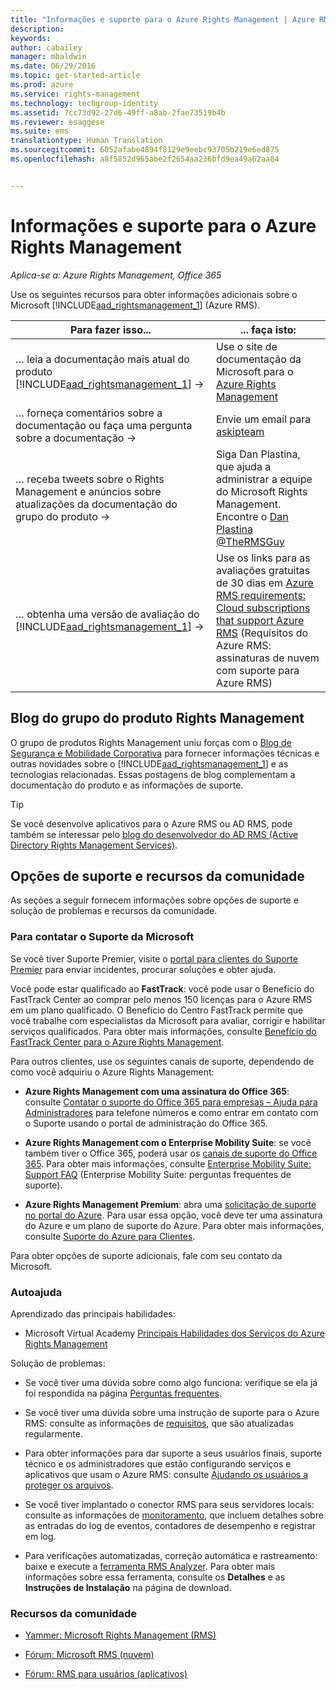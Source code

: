 ```yaml
---
title: "Informações e suporte para o Azure Rights Management | Azure RMS"
description: 
keywords: 
author: cabailey
manager: mbaldwin
ms.date: 06/29/2016
ms.topic: get-started-article
ms.prod: azure
ms.service: rights-management
ms.technology: techgroup-identity
ms.assetid: 7cc73d92-27d6-49ff-a8ab-2fae73519b4b
ms.reviewer: esaggese
ms.suite: ems
translationtype: Human Translation
ms.sourcegitcommit: 6052afabe4894f8129e9eebc93705b219e6ed875
ms.openlocfilehash: a8f5852d965abe2f2654aa236bfd9ea49a62aa84


---
```


# Informações e suporte para o Azure Rights Management

*Aplica-se a: Azure Rights Management, Office 365*

Use os seguintes recursos para obter informações adicionais sobre o Microsoft [!INCLUDE[aad_rightsmanagement_1](../includes/aad_rightsmanagement_1_md.md)] (Azure RMS).

|Para fazer isso...|... faça isto:|
|----------------|---------------|
|… leia a documentação mais atual do produto [!INCLUDE[aad_rightsmanagement_1](../includes/aad_rightsmanagement_1_md.md)] →|Use o site de documentação da Microsoft para o [Azure Rights Management](../understand-explore/azure-rights-management.md)|
|… forneça comentários sobre a documentação ou faça uma pergunta sobre a documentação →|Envie um email para [askipteam](mailto:%20askipteam@microsoft.com?subject=Documentation%20feedback)|
|… receba tweets sobre o Rights Management e anúncios sobre atualizações da documentação do grupo do produto →|Siga Dan Plastina, que ajuda a administrar a equipe do Microsoft Rights Management. Encontre o [Dan Plastina @TheRMSGuy](https://twitter.com/TheRMSGuy)|
|… obtenha uma versão de avaliação do [!INCLUDE[aad_rightsmanagement_1](../includes/aad_rightsmanagement_1_md.md)] →|Use os links para as avaliações gratuitas de 30 dias em [Azure RMS requirements: Cloud subscriptions that support Azure RMS](requirements-subscriptions.md) (Requisitos do Azure RMS: assinaturas de nuvem com suporte para Azure RMS)|


## Blog do grupo do produto Rights Management
O grupo de produtos Rights Management uniu forças com o [Blog de Segurança e Mobilidade Corporativa](https://blogs.technet.microsoft.com/enterprisemobility/?product=azure-rights-management-services) para fornecer informações técnicas e outras novidades sobre o [!INCLUDE[aad_rightsmanagement_1](../includes/aad_rightsmanagement_1_md.md)] e as tecnologias relacionadas. Essas postagens de blog complementam a documentação do produto e as informações de suporte.

> [!TIP]
> Se você desenvolve aplicativos para o Azure RMS ou AD RMS, pode também se interessar pelo [blog do desenvolvedor do AD RMS (Active Directory Rights Management Services)](https://blogs.msdn.microsoft.com/rms/).

## Opções de suporte e recursos da comunidade
As seções a seguir fornecem informações sobre opções de suporte e solução de problemas e recursos da comunidade.

### Para contatar o Suporte da Microsoft

Se você tiver Suporte Premier, visite o [portal para clientes do 	Suporte Premier](https://premier.microsoft.com/) para enviar incidentes, procurar soluções e obter ajuda.

Você pode estar qualificado ao **FastTrack**: você pode usar o Benefício do FastTrack Center ao comprar pelo menos 150 licenças para o Azure RMS em um plano qualificado. O Benefício do Centro FastTrack permite que você trabalhe com especialistas da Microsoft para avaliar, corrigir e habilitar serviços qualificados. Para obter mais informações, consulte [Benefício do FastTrack Center para o Azure Rights Management](https://technet.microsoft.com/library/mt607025.aspx).

Para outros clientes, use os seguintes canais de suporte, dependendo de como você adquiriu o Azure Rights Management:

- **Azure Rights Management com uma assinatura do Office 365**: consulte [Contatar o suporte do Office 365 para empresas – Ajuda para Administradores](https://support.office.com/article/Contact-Office-365-for-business-support-Admin-Help-32a17ca7-6fa0-4870-8a8d-e25ba4ccfd4b) para telefone números e como entrar em contato com o Suporte usando o portal de administração do Office 365. 

- **Azure Rights Management com o Enterprise Mobility Suite**: se você também tiver o Office 365, poderá usar os [canais de suporte do Office 365](https://support.office.com/article/Contact-Office-365-for-business-support-Admin-Help-32a17ca7-6fa0-4870-8a8d-e25ba4ccfd4b).  Para obter mais informações, consulte [Enterprise Mobility Suite: Support FAQ](https://technet.microsoft.com/dn932057.aspx) (Enterprise Mobility Suite: perguntas frequentes de suporte).

- **Azure Rights Management Premium**: abra uma [solicitação de suporte no portal do Azure](https://portal.azure.com/#blade/Microsoft_Azure_Support/HelpAndSupportBlade). Para usar essa opção, você deve ter uma assinatura do Azure e um plano de suporte do Azure. Para obter mais informações, consulte [Suporte do Azure para Clientes](https://azure.microsoft.com/support/plans/). 

Para obter opções de suporte adicionais, fale com seu contato da Microsoft. 

### Autoajuda

Aprendizado das principais habilidades:

- Microsoft Virtual Academy [Principais Habilidades dos Serviços do Azure Rights Management](https://mva.microsoft.com/en-us/training-courses/azure-rights-management-services-core-skills-10500?l=QLoxMwuCB_1805094681)

Solução de problemas:

- Se você tiver uma dúvida sobre como algo funciona: verifique se ela já foi respondida na página [Perguntas frequentes](faqs.md).

- Se você tiver uma dúvida sobre uma instrução de suporte para o Azure RMS: consulte as informações de [requisitos](requirements-azure-rms.md), que são atualizadas regularmente.

- Para obter informações para dar suporte a seus usuários finais, suporte técnico e os administradores que estão configurando serviços e aplicativos que usam o Azure RMS: consulte [Ajudando os usuários a proteger os arquivos](../deploy-use/help-users.md).

- Se você tiver implantado o conector RMS para seus servidores locais: consulte as informações de [monitoramento](../deploy-use/monitor-rms-connector.md), que incluem detalhes sobre as entradas do log de eventos, contadores de desempenho e registrar em log.

- Para verificações automatizadas, correção automática e rastreamento: baixe e execute a [ferramenta RMS Analyzer](http://www.microsoft.com/en-us/download/details.aspx?id=46437). Para obter mais informações sobre essa ferramenta, consulte os **Detalhes** e as **Instruções de Instalação** na página de download. 

### Recursos da comunidade

-   [Yammer: Microsoft Rights Management (RMS)](http://www.yammer.com/AskIPTeam)

-   [Fórum: Microsoft RMS (nuvem)](https://social.technet.microsoft.com/Forums/en-US/home?forum=rmscloud)

-   [Fórum: RMS para usuários (aplicativos)](https://social.technet.microsoft.com/Forums/en-US/home?forum=rmsapps)




<!--HONumber=Jul16_HO3-->


